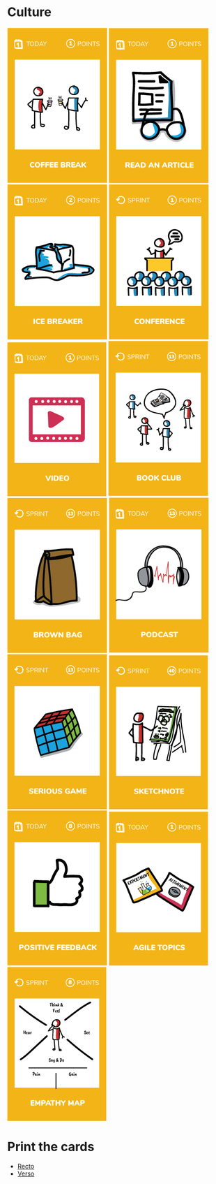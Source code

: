 # Culture
[![Have a coffee break with someone you do not know](images/coffee-break.png)](coffee-break.md)
[![Read 1 technical article](images/read-an-article.png)](read-1-article.md)
[![Start the day with an ice breaker](images/ice-breaker.png)](ice-breaker.md)
[![Attend to a conference (tech or not)](images/conference.png)](conference.md)
[![Watch a video](images/video.png)](watch-video.md)
[![Read 1 chapter from a technical book](images/book-club.png)](technical-book.md)
[![Organize a Brown bag lunch](images/brown-bag.png)](brown-bag.md)
[![Listen a craft podcast](images/podcast.png)](craft-podcast.md)
[![Test a serious game](images/serious-game.png)](serious-game.md)
[![Use a whiteboard during a meeting](images/sketchnote.png)](sketchnote-meeting.md)
[![Give positive feedback to a team mate](images/positive-feedback.png)](positive-feedback.md)
[![Discover a new agile topic](images/Agile-topics.png)](agile-topics.md)
[![Personal map](images/personal-map.png)](prsonal-map.md)

# Print the cards
* [Recto](../cards/culture-recto.pdf)  
* [Verso](../cards/culture-verso.pdf)
